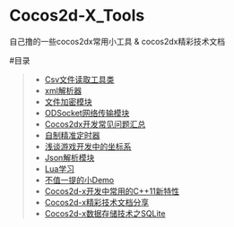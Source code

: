 # Cocos2d-X_Tools
自己撸的一些cocos2dx常用小工具 & cocos2dx精彩技术文档

#目录
>* [Csv文件读取工具类](https://github.com/XINCGer/Cocos2d-X_Tools/tree/master/LoadCsv)
>* [xml解析器](https://github.com/XINCGer/Cocos2d-X_Tools/tree/master/LoadXmlFile)
>* [文件加密模块](https://github.com/XINCGer/Cocos2d-X_Tools/tree/master/encryption)
>* [ODSocket网络传输模块](https://github.com/XINCGer/Cocos2d-X_Tools/tree/master/ODSocket)
>* [Cocos2dx开发常见问题汇总](https://github.com/XINCGer/Cocos2d-X_Tools/tree/master/ProblemCollection)
>* [自制精准定时器](https://github.com/XINCGer/Cocos2d-X_Tools/tree/master/TimeCounter)
>* [浅谈游戏开发中的坐标系](https://github.com/XINCGer/Cocos2d-X_Tools/tree/master/Coordinate)
>* [Json解析模块](https://github.com/XINCGer/Cocos2d-X_Tools/tree/master/JsonReader)
>* [Lua学习](https://github.com/XINCGer/Cocos2d-X_Tools/tree/master/LuaTraining)
>* [不值一提的小Demo](https://github.com/XINCGer/Cocos2d-X_Tools/tree/master/Cocos2d-x_Demo)  
>* [Cocos2d-x开发中常用的C++11新特性](https://github.com/XINCGer/Cocos2d-X_Tools/tree/master/CPlusPlus11)
>* [Cocos2d-x精彩技术文档分享](https://github.com/XINCGer/Cocos2d-X_Tools/tree/master/Doc)  
>* [Cocos2d-x数据存储技术之SQLite](https://github.com/XINCGer/Cocos2d-X_Tools/tree/master/SQLLite)
